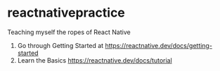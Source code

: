 # reactnativepractice
Teaching myself the ropes of React Native

1. Go through Getting Started at https://reactnative.dev/docs/getting-started
1. Learn the Basics https://reactnative.dev/docs/tutorial
